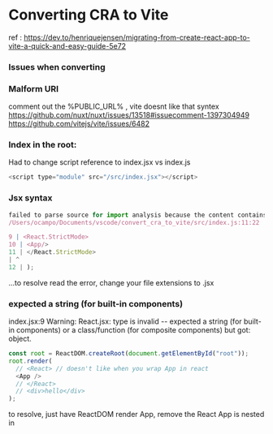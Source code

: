 # Converting CRA to Vite

ref : https://dev.to/henriquejensen/migrating-from-create-react-app-to-vite-a-quick-and-easy-guide-5e72

### Issues when converting

### Malform URI

comment out the %PUBLIC_URL% , vite doesnt like that syntex
https://github.com/nuxt/nuxt/issues/13518#issuecomment-1397304949
https://github.com/vitejs/vite/issues/6482

### Index in the root:

Had to change script reference to index.jsx vs index.js

```javascript
<script type="module" src="/src/index.jsx"></script>
```

### Jsx syntax

```javascript
failed to parse source for import analysis because the content contains invalid JS syntax. If you are using JSX, make sure to name the file with the .jsx or .tsx extension.
/Users/ocampo/Documents/vscode/convert_cra_to_vite/src/index.js:11:22

9 | <React.StrictMode>
10 | <App/>
11 | </React.StrictMode>
| ^
12 | );
```

...to resolve read the error, change your file extensions to .jsx

### expected a string (for built-in components)

index.jsx:9 Warning: React.jsx: type is invalid -- expected a string (for built-in components) or a class/function (for composite components) but got: object.

```javascript
const root = ReactDOM.createRoot(document.getElementById("root"));
root.render(
  // <React> // doesn't like when you wrap App in react
  <App />
  // </React>
  // <div>hello</div>
);
```

to resolve, just have ReactDOM render App, remove the React App is nested in
